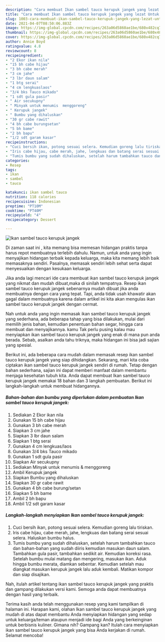 ```yaml
---
description: "Cara membuat Ikan sambel tauco kerupuk jangek yang lezat Untuk Jualan"
title: "Cara membuat Ikan sambel tauco kerupuk jangek yang lezat Untuk Jualan"
slug: 1003-cara-membuat-ikan-sambel-tauco-kerupuk-jangek-yang-lezat-untuk-jualan
date: 2021-04-07T08:50:06.883Z
image: https://img-global.cpcdn.com/recipes/263a06d5860ae1be/680x482cq70/ikan-sambel-tauco-kerupuk-jangek-foto-resep-utama.jpg
thumbnail: https://img-global.cpcdn.com/recipes/263a06d5860ae1be/680x482cq70/ikan-sambel-tauco-kerupuk-jangek-foto-resep-utama.jpg
cover: https://img-global.cpcdn.com/recipes/263a06d5860ae1be/680x482cq70/ikan-sambel-tauco-kerupuk-jangek-foto-resep-utama.jpg
author: Annie Boyd
ratingvalue: 4.8
reviewcount: 8
recipeingredient:
- "2 Ekor ikan nila"
- "15 bh cabe hijau"
- "3 bh cabe merah"
- "3 cm jahe"
- "3 lbr daun salam"
- "1 btg serai"
- "4 cm lengkuaslaos"
- "3/4 bks Tauco mikado"
- "1 sdt gula pasir"
- " Air secukupny"
- " Minyak untuk menumis  menggoreng"
- " Kerupuk jangek"
- " Bumbu yang dihaluskan"
- "30 gr cabe rawit"
- "4 bh cabe burungsetan"
- "5 bh bame"
- "2 bh bapu"
- "1/2 sdt garam kasar"
recipeinstructions:
- "Cuci bersih ikan, potong sesuai selera. Kemudian goreng lalu tiriskan."
- "Iris cabe hijau, cabe merah, jahe, lengkuas dan batang serai sesuai selera. Haluskan bumbu halus."
- "Tumis bumbu yang sudah dihaluskan, setelah harum tambahkan tauco dan bahan-bahan yang sudah diiris kemudian masukan daun salam. Tambahkan gula pasir, tambahkan sedikit air. Kemudian koreksi rasa. Setelah bumbu mulai matang dan mengering, masukan ikan. Aduk hingga bumbu merata, diamkan sebentar. Kemudian setelah mau diangkat masukan kerupuk jangek lalu aduk kembali. Matikan kompor dan siap disajikan."
categories:
- Resep
tags:
- ikan
- sambel
- tauco

katakunci: ikan sambel tauco 
nutrition: 118 calories
recipecuisine: Indonesian
preptime: "PT10M"
cooktime: "PT40M"
recipeyield: "4"
recipecategory: Dessert

---
```



![Ikan sambel tauco kerupuk jangek](https://img-global.cpcdn.com/recipes/263a06d5860ae1be/680x482cq70/ikan-sambel-tauco-kerupuk-jangek-foto-resep-utama.jpg)

Di zaman  saat ini , kita memang bisa memesan hidangan praktis tanpa harus repot membuatnya terlebih dahulu. Namun, untuk anda yang ingin menyajikan hidangan terbaik kepada keluarga, maka kita memang lebih baik memasaknya sendiri. Pasalnya, memasak sendiri lebih sehat serta dapat menyesuaikan dengan kesukaan keluarga.

Jika anda lagi mencari ide cara membuat ikan sambel tauco kerupuk jangek yang nikmat dan mudah dibuat,maka di sinilah tempatnya. Resep ikan sambel tauco kerupuk jangek  sebenarnya mudah dibuat jika anda membuatnya dengan cara yang tepat. Tapi, anda tidak usah khawatir akan gagal dalam membuatnya 
karena dalam artikel ini kita akan mengulas ikan sambel tauco kerupuk jangek dengan cermat.  



Nah untuk anda yang ingin memasak ikan sambel tauco kerupuk jangek yang sederhana, ada beberapa tahap yang bisa dilakukan, mulai dari memilih jenis bahan, kemudian penentuan bahan segar, hingga cara membuat dan menyajikannya. kamu Tak perlu pusing kalau mau menyiapkan ikan sambel tauco kerupuk jangek yang enak di mana pun anda berada. Sebab, asalkan anda  tahu triknya, maka hidangan ini bisa jadi sajian yang spesial.

Berikut ini, ada beberapa cara mudah dalam memasak resep ikan sambel tauco kerupuk jangek yang siap dihidangkan. Sekarang, mari kita coba ciptakan ikan sambel tauco kerupuk jangek sendiri di rumah. Tetap dengan bahan sederhana, sajian ini dapat memberi manfaat dalam membantu menjaga kesehatan tubuh kita. Anda dapat membuat Ikan sambel tauco kerupuk jangek memakai 18 bahan dan 3 langkah pembuatan. Berikut ini langkah-langkah untuk membuat hidangannya.

<!--inarticleads1-->

##### Bahan-bahan dan bumbu yang diperlukan dalam pembuatan Ikan sambel tauco kerupuk jangek:

1. Sediakan 2 Ekor ikan nila
1. Gunakan 15 bh cabe hijau
1. Gunakan 3 bh cabe merah
1. Siapkan 3 cm jahe
1. Siapkan 3 lbr daun salam
1. Siapkan 1 btg serai
1. Gunakan 4 cm lengkuas/laos
1. Gunakan 3/4 bks Tauco mikado
1. Gunakan 1 sdt gula pasir
1. Siapkan  Air secukupny
1. Sediakan  Minyak untuk menumis &amp; menggoreng
1. Ambil  Kerupuk jangek
1. Siapkan  Bumbu yang dihaluskan
1. Siapkan 30 gr cabe rawit
1. Gunakan 4 bh cabe burung/setan
1. Siapkan 5 bh bame
1. Ambil 2 bh bapu
1. Ambil 1/2 sdt garam kasar




<!--inarticleads2-->

##### Langkah-langkah menyiapkan Ikan sambel tauco kerupuk jangek:

1. Cuci bersih ikan, potong sesuai selera. Kemudian goreng lalu tiriskan.
1. Iris cabe hijau, cabe merah, jahe, lengkuas dan batang serai sesuai selera. Haluskan bumbu halus.
1. Tumis bumbu yang sudah dihaluskan, setelah harum tambahkan tauco dan bahan-bahan yang sudah diiris kemudian masukan daun salam. Tambahkan gula pasir, tambahkan sedikit air. Kemudian koreksi rasa. Setelah bumbu mulai matang dan mengering, masukan ikan. Aduk hingga bumbu merata, diamkan sebentar. Kemudian setelah mau diangkat masukan kerupuk jangek lalu aduk kembali. Matikan kompor dan siap disajikan.




Nah, itulah artikel tentang  ikan sambel tauco kerupuk jangek  yang praktis dan gampang dilakukan versi kami. Semoga anda dapat membuatnya dengan hasil yang terbaik. 

Terima kasih anda telah menggunakan resep yang kami tampilkan di halaman ini. Harapan kami, olahan  Ikan sambel tauco kerupuk jangek yang mudah di atas dapat membantu Anda menyiapkan hidangan yang sedap untuk keluarga/teman ataupun menjadi ide bagi Anda yang berkeinginan untuk berbisnis kuliner. Gimana nih? Gampang kan? Itulah cara menyiapkan ikan sambel tauco kerupuk jangek yang bisa Anda kerjakan di rumah. Selamat mencoba!

